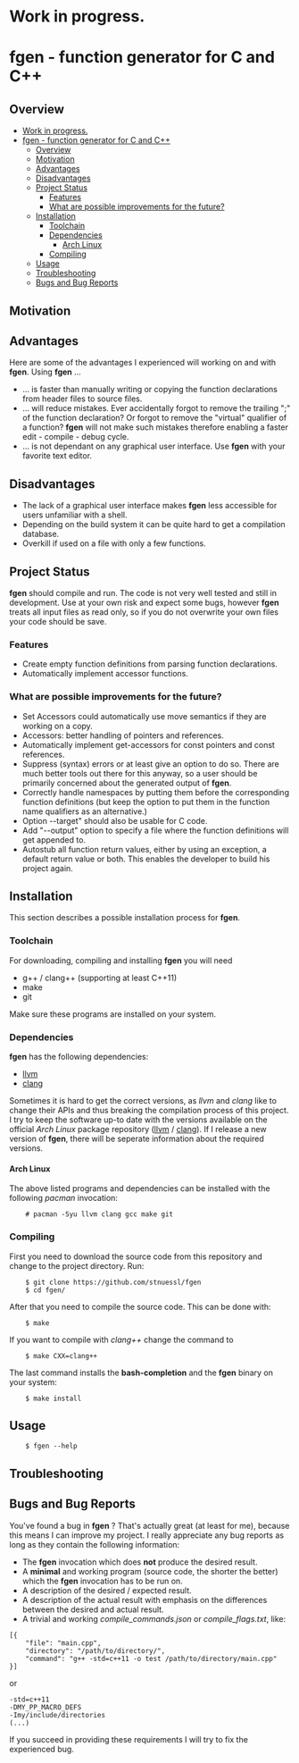 # Work in progress.

# fgen - function generator for C and C++

## Overview
* [Work in progress.](README.md#work-in-progress)
* [fgen - function generator for C and C++](README.md#fgen---function-generator-for-c-and-c)
    * [Overview](README.md#overview)
    * [Motivation](README.md#motivation)
    * [Advantages](README.md#advantages)
    * [Disadvantages](README.md#disadvantages)
    * [Project Status](README.md#project-status)
        * [Features](README.md#features)
        * [What are possible improvements for the future?](README.md#what-are-possible-improvements-for-the-future)
    * [Installation](README.md#installation)
        * [Toolchain](README.md#toolchain)
        * [Dependencies](README.md#dependencies)
            * [Arch Linux](README.md#arch-linux)
        * [Compiling](README.md#compiling)
    * [Usage](README.md#usage)
    * [Troubleshooting](README.md#troubleshooting)
    * [Bugs and Bug Reports](README.md#bugs-and-bug-reports)


## Motivation

## Advantages

Here are some of the advantages I experienced will working on and with __fgen__.
Using __fgen__ ...

* ... is faster than manually writing or copying the function 
declarations from header files to source files.
* ... will reduce mistakes. Ever accidentally forgot to remove the trailing 
";" of the function declaration? Or forgot to remove the "virtual" qualifier
of a function? __fgen__ will not  make such mistakes therefore enabling a 
faster edit - compile - debug cycle.
* ... is not dependant on any graphical user interface. Use __fgen__ with your
favorite text editor.

## Disadvantages

* The lack of a graphical user interface makes __fgen__ less accessible
for users unfamiliar with a shell.
* Depending on the build system it can be quite hard to get a 
compilation database.
* Overkill if used on a file with only a few functions.

## Project Status

__fgen__ should compile and run. The code is not very well tested and still in
development. Use at your own risk and expect some bugs, however __fgen__ treats
all input files as read only, so if you do not overwrite your own files
your code should be save.

### Features

* Create empty function definitions from parsing function declarations.
* Automatically implement accessor functions.

### What are possible improvements for the future?

* Set Accessors could automatically use move semantics if they are 
working on a copy.
* Accessors: better handling of pointers and references.
* Automatically implement get-accessors for const pointers and const references.
* Suppress (syntax) errors or at least give an option to do so. 
There are much better tools out there for this anyway, so a user should be 
primarily concerned about the generated output of __fgen__.
* Correctly handle namespaces by putting them before the corresponding 
function definitions (but keep the option to put them in the function name 
qualifiers as an alternative.)
* Option --target" should also be usable for C code.
* Add "--output" option to specify a file where the function definitions will
get appended to.
* Autostub all function return values, either by using an exception, a default
return value or both. This enables the developer to build his project again.

## Installation

This section describes a possible installation process for __fgen__. 

### Toolchain

For downloading, compiling and installing __fgen__ you will need

* g++ / clang++ (supporting at least C++11)
* make
* git

Make sure these programs are installed on your system.

### Dependencies

__fgen__ has the following dependencies:

* [llvm](http://llvm.org/)
* [clang](http://clang.llvm.org/)

Sometimes it is hard to get the correct versions, as _llvm_ and _clang_
like to change their APIs and thus breaking the compilation process of this
project. I try to keep the software up-to date with the versions available on 
the official _Arch Linux_ package repository 
([llvm](https://www.archlinux.org/packages/extra/x86_64/llvm/) / 
[clang](https://www.archlinux.org/packages/extra/x86_64/clang/)).
If I release a new version of __fgen__, there will be seperate information
about the required versions.

#### Arch Linux

The above listed programs and dependencies can be installed with the 
following _pacman_ invocation:

```
    # pacman -Syu llvm clang gcc make git
```

### Compiling

First you need to download the source code from this repository and 
change to the project directory. Run:
```
    $ git clone https://github.com/stnuessl/fgen
    $ cd fgen/
```
After that you need to compile the source code. This can be done with:
```
    $ make
```
If you want to compile with _clang++_ change the command to
```
    $ make CXX=clang++
```

The last command installs the __bash-completion__ and the __fgen__ binary on your
system:
```
    $ make install
```

## Usage

```
    $ fgen --help
```

## Troubleshooting
    
## Bugs and Bug Reports

You've found a bug in __fgen__ ? That's actually great (at least for me), 
because this means I can improve my project.
I really appreciate any bug reports as long as they contain the following 
information:

* The __fgen__ invocation which does __not__ produce the desired result.
* A __minimal__ and working program (source code, the shorter the better) 
which the __fgen__ invocation has to be run on.
* A description of the desired / expected result.
* A description of the actual result with emphasis on the differences between
the desired and actual result.
* A trivial and working _compile_commands.json_ or _compile_flags.txt_, like:
```
[{
    "file": "main.cpp",
    "directory": "/path/to/directory/",
    "command": "g++ -std=c++11 -o test /path/to/directory/main.cpp"
}]
```
or
```
-std=c++11
-DMY_PP_MACRO_DEFS
-Imy/include/directories
(...)
```

If you succeed in providing these requirements I will try to fix the 
experienced bug.
